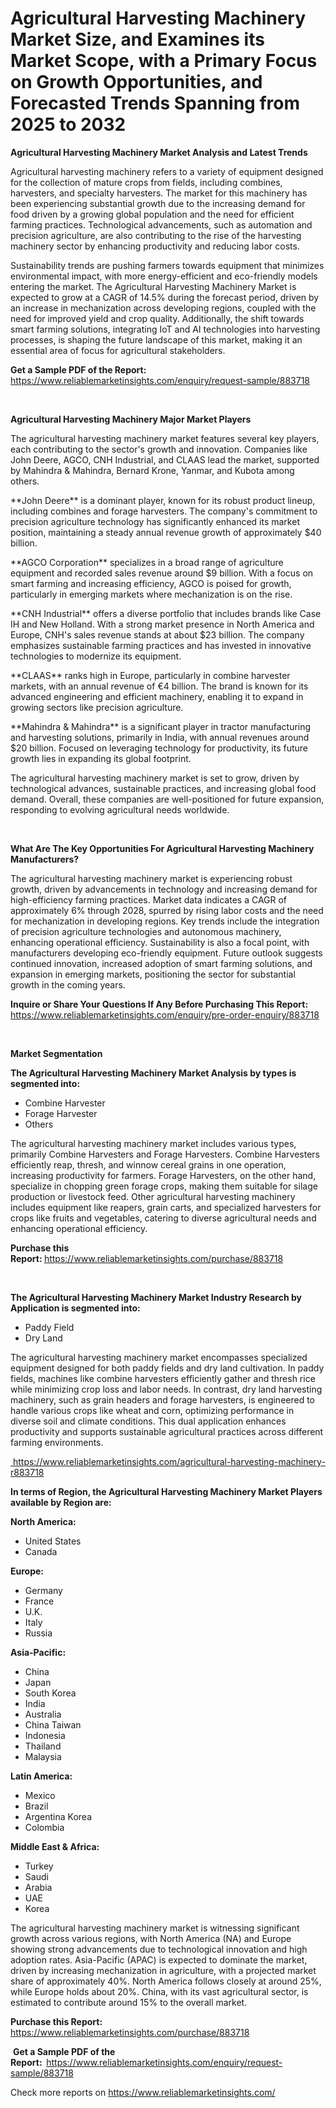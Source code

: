 <p><h1>Agricultural Harvesting Machinery Market Size, and Examines its Market Scope, with a Primary Focus on Growth Opportunities, and Forecasted Trends Spanning from 2025 to 2032</h1></p><p><strong>Agricultural Harvesting Machinery Market Analysis and Latest Trends</strong></p>
<p><p>Agricultural harvesting machinery refers to a variety of equipment designed for the collection of mature crops from fields, including combines, harvesters, and specialty harvesters. The market for this machinery has been experiencing substantial growth due to the increasing demand for food driven by a growing global population and the need for efficient farming practices. Technological advancements, such as automation and precision agriculture, are also contributing to the rise of the harvesting machinery sector by enhancing productivity and reducing labor costs. </p><p>Sustainability trends are pushing farmers towards equipment that minimizes environmental impact, with more energy-efficient and eco-friendly models entering the market. The Agricultural Harvesting Machinery Market is expected to grow at a CAGR of 14.5% during the forecast period, driven by an increase in mechanization across developing regions, coupled with the need for improved yield and crop quality. Additionally, the shift towards smart farming solutions, integrating IoT and AI technologies into harvesting processes, is shaping the future landscape of this market, making it an essential area of focus for agricultural stakeholders.</p></p>
<p><strong>Get a Sample PDF of the Report:&nbsp;</strong> <a href="https://www.reliablemarketinsights.com/enquiry/request-sample/883718?utm_campaign=3312&utm_medium=2&utm_source=Github&utm_content=ia&utm_term=09042025&utm_id=agricultural-harvesting-machinery">https://www.reliablemarketinsights.com/enquiry/request-sample/883718</a></p>
<p>&nbsp;</p>
<p><strong>Agricultural Harvesting Machinery Major Market Players</strong></p>
<p><p>The agricultural harvesting machinery market features several key players, each contributing to the sector's growth and innovation. Companies like John Deere, AGCO, CNH Industrial, and CLAAS lead the market, supported by Mahindra & Mahindra, Bernard Krone, Yanmar, and Kubota among others.</p><p>**John Deere** is a dominant player, known for its robust product lineup, including combines and forage harvesters. The company's commitment to precision agriculture technology has significantly enhanced its market position, maintaining a steady annual revenue growth of approximately $40 billion.</p><p>**AGCO Corporation** specializes in a broad range of agriculture equipment and recorded sales revenue around $9 billion. With a focus on smart farming and increasing efficiency, AGCO is poised for growth, particularly in emerging markets where mechanization is on the rise.</p><p>**CNH Industrial** offers a diverse portfolio that includes brands like Case IH and New Holland. With a strong market presence in North America and Europe, CNH's sales revenue stands at about $23 billion. The company emphasizes sustainable farming practices and has invested in innovative technologies to modernize its equipment.</p><p>**CLAAS** ranks high in Europe, particularly in combine harvester markets, with an annual revenue of €4 billion. The brand is known for its advanced engineering and efficient machinery, enabling it to expand in growing sectors like precision agriculture.</p><p>**Mahindra & Mahindra** is a significant player in tractor manufacturing and harvesting solutions, primarily in India, with annual revenues around $20 billion. Focused on leveraging technology for productivity, its future growth lies in expanding its global footprint.</p><p>The agricultural harvesting machinery market is set to grow, driven by technological advances, sustainable practices, and increasing global food demand. Overall, these companies are well-positioned for future expansion, responding to evolving agricultural needs worldwide.</p></p>
<p>&nbsp;</p>
<p><strong>What Are The Key Opportunities For Agricultural Harvesting Machinery Manufacturers?</strong></p>
<p><p>The agricultural harvesting machinery market is experiencing robust growth, driven by advancements in technology and increasing demand for high-efficiency farming practices. Market data indicates a CAGR of approximately 6% through 2028, spurred by rising labor costs and the need for mechanization in developing regions. Key trends include the integration of precision agriculture technologies and autonomous machinery, enhancing operational efficiency. Sustainability is also a focal point, with manufacturers developing eco-friendly equipment. Future outlook suggests continued innovation, increased adoption of smart farming solutions, and expansion in emerging markets, positioning the sector for substantial growth in the coming years.</p></p>
<p><strong>Inquire or Share Your Questions If Any Before Purchasing This Report:</strong> <a href="https://www.reliablemarketinsights.com/enquiry/pre-order-enquiry/883718?utm_campaign=3312&utm_medium=2&utm_source=Github&utm_content=ia&utm_term=09042025&utm_id=agricultural-harvesting-machinery">https://www.reliablemarketinsights.com/enquiry/pre-order-enquiry/883718</a></p>
<p>&nbsp;</p>
<p><strong>Market Segmentation</strong></p>
<p><strong>The Agricultural Harvesting Machinery Market Analysis by types is segmented into:</strong></p>
<p><ul><li>Combine Harvester</li><li>Forage Harvester</li><li>Others</li></ul></p>
<p><p>The agricultural harvesting machinery market includes various types, primarily Combine Harvesters and Forage Harvesters. Combine Harvesters efficiently reap, thresh, and winnow cereal grains in one operation, increasing productivity for farmers. Forage Harvesters, on the other hand, specialize in chopping green forage crops, making them suitable for silage production or livestock feed. Other agricultural harvesting machinery includes equipment like reapers, grain carts, and specialized harvesters for crops like fruits and vegetables, catering to diverse agricultural needs and enhancing operational efficiency.</p></p>
<p><strong>Purchase this Report:&nbsp;</strong><a href="https://www.reliablemarketinsights.com/purchase/883718?utm_campaign=3312&utm_medium=2&utm_source=Github&utm_content=ia&utm_term=09042025&utm_id=agricultural-harvesting-machinery">https://www.reliablemarketinsights.com/purchase/883718</a></p>
<p>&nbsp;</p>
<p><strong>The Agricultural Harvesting Machinery Market Industry Research by Application is segmented into:</strong></p>
<p><ul><li>Paddy Field</li><li>Dry Land</li></ul></p>
<p><p>The agricultural harvesting machinery market encompasses specialized equipment designed for both paddy fields and dry land cultivation. In paddy fields, machines like combine harvesters efficiently gather and thresh rice while minimizing crop loss and labor needs. In contrast, dry land harvesting machinery, such as grain headers and forage harvesters, is engineered to handle various crops like wheat and corn, optimizing performance in diverse soil and climate conditions. This dual application enhances productivity and supports sustainable agricultural practices across different farming environments.</p></p>
<p><a href="https://www.reliablemarketinsights.com/agricultural-harvesting-machinery-r883718?utm_campaign=3312&utm_medium=2&utm_source=Github&utm_content=ia&utm_term=09042025&utm_id=agricultural-harvesting-machinery">&nbsp;https://www.reliablemarketinsights.com/agricultural-harvesting-machinery-r883718</a></p>
<p><strong>In terms of Region, the Agricultural Harvesting Machinery Market Players available by Region are:</strong></p>
<p>
    <p> <strong> North America: </strong>
        <ul>
            <li>United States</li>
            <li>Canada</li>
        </ul>
        </p> 
    <p> <strong> Europe: </strong>
        <ul>
            <li>Germany</li>
            <li>France</li>
            <li>U.K.</li>
            <li>Italy</li>
            <li>Russia</li>
        </ul>
        </p> 
    <p> <strong> Asia-Pacific: </strong>
        <ul>
            <li>China</li>
            <li>Japan</li>
            <li>South Korea</li>
            <li>India</li>
            <li>Australia</li>
            <li>China Taiwan</li>
            <li>Indonesia</li>
            <li>Thailand</li>
            <li>Malaysia</li>
        </ul>
        </p> 
    <p> <strong> Latin America: </strong>
        <ul>
            <li>Mexico</li>
            <li>Brazil</li>
            <li>Argentina Korea</li>
            <li>Colombia</li>
        </ul>
        </p> 
    <p> <strong> Middle East & Africa: </strong>
        <ul>
            <li>Turkey</li>
            <li>Saudi</li>
            <li>Arabia</li>
            <li>UAE</li>
            <li>Korea</li>
        </ul>
    </p>
    </p>
<p><p>The agricultural harvesting machinery market is witnessing significant growth across various regions, with North America (NA) and Europe showing strong advancements due to technological innovation and high adoption rates. Asia-Pacific (APAC) is expected to dominate the market, driven by increasing mechanization in agriculture, with a projected market share of approximately 40%. North America follows closely at around 25%, while Europe holds about 20%. China, with its vast agricultural sector, is estimated to contribute around 15% to the overall market.</p></p>
<p><strong>Purchase this Report: </strong><a href="https://www.reliablemarketinsights.com/purchase/883718?utm_campaign=3312&utm_medium=2&utm_source=Github&utm_content=ia&utm_term=09042025&utm_id=agricultural-harvesting-machinery">https://www.reliablemarketinsights.com/purchase/883718</a></p>
<p>&nbsp;<strong>Get a Sample PDF of the Report:&nbsp;&nbsp;</strong><a href="https://www.reliablemarketinsights.com/enquiry/request-sample/883718?utm_campaign=3312&utm_medium=2&utm_source=Github&utm_content=ia&utm_term=09042025&utm_id=agricultural-harvesting-machinery">https://www.reliablemarketinsights.com/enquiry/request-sample/883718</a></p>
<p><strong></strong></p>
<p>Check more reports on <a href="https://www.reliablemarketinsights.com/?utm_campaign=3312&utm_medium=2&utm_source=Github&utm_content=ia&utm_term=09042025&utm_id=agricultural-harvesting-machinery">https://www.reliablemarketinsights.com/</a></p>